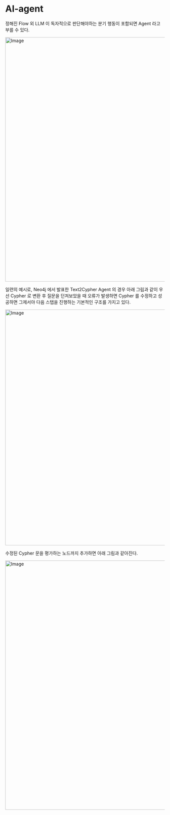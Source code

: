 # AI-agent

정해진 Flow 외 LLM 이 독자적으로 판단해야하는 분기 행동이 포함되면 Agent 라고 부를 수 있다.

<img width="772" alt="Image" src="https://github.com/user-attachments/assets/4844b745-2809-41bc-ad60-090a5297c6a0" />

일련의 예시로, Neo4j 에서 발표한 Text2Cypher Agent 의 경우 아래 그림과 같이 우선 Cypher 로 변환 후 질문을 던져보았을 때
오류가 발생하면 Cypher 를 수정하고 성공하면 그제서야 다음 스탭을 진행하는 기본적인 구조를 가지고 있다.

<img width="745" alt="Image" src="https://github.com/user-attachments/assets/96364b95-acff-49d9-8d27-bc74274a987d" />

수정된 Cypher 문을 평가하는 노드까지 추가하면 아래 그림과 같아진다.

<img width="787" alt="Image" src="https://github.com/user-attachments/assets/ee3211d5-1338-421e-8306-0ae35eee4ef2" />
